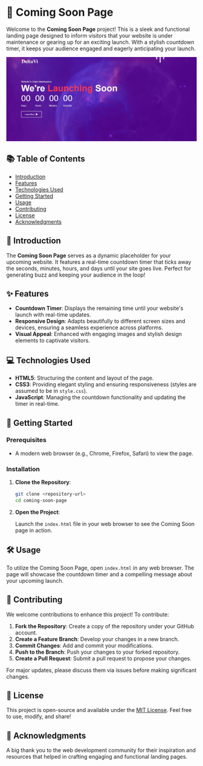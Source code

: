 # 🚀 Coming Soon Page

Welcome to the **Coming Soon Page** project! This is a sleek and functional landing page designed to inform visitors that your website is under maintenance or gearing up for an exciting launch. With a stylish countdown timer, it keeps your audience engaged and eagerly anticipating your launch.

![Coming Soon Page](https://github.com/shamshubham/Website-coming-soon-webpage/blob/master/screenShots/Capture.JPG)

## 📚 Table of Contents

- [Introduction](#introduction)
- [Features](#features)
- [Technologies Used](#technologies-used)
- [Getting Started](#getting-started)
- [Usage](#usage)
- [Contributing](#contributing)
- [License](#license)
- [Acknowledgments](#acknowledgments)

## 🌟 Introduction

The **Coming Soon Page** serves as a dynamic placeholder for your upcoming website. It features a real-time countdown timer that ticks away the seconds, minutes, hours, and days until your site goes live. Perfect for generating buzz and keeping your audience in the loop!

## ✨ Features

- **Countdown Timer**: Displays the remaining time until your website's launch with real-time updates.
- **Responsive Design**: Adapts beautifully to different screen sizes and devices, ensuring a seamless experience across platforms.
- **Visual Appeal**: Enhanced with engaging images and stylish design elements to captivate visitors.

## 💻 Technologies Used

- **HTML5**: Structuring the content and layout of the page.
- **CSS3**: Providing elegant styling and ensuring responsiveness (styles are assumed to be in `style.css`).
- **JavaScript**: Managing the countdown functionality and updating the timer in real-time.

## 🚀 Getting Started

### Prerequisites

- A modern web browser (e.g., Chrome, Firefox, Safari) to view the page.

### Installation

1. **Clone the Repository**:

   ```bash
   git clone <repository-url>
   cd coming-soon-page
   ```

2. **Open the Project**:

   Launch the `index.html` file in your web browser to see the Coming Soon page in action.

## 🛠️ Usage

To utilize the Coming Soon Page, open `index.html` in any web browser. The page will showcase the countdown timer and a compelling message about your upcoming launch.

## 🤝 Contributing

We welcome contributions to enhance this project! To contribute:

1. **Fork the Repository**: Create a copy of the repository under your GitHub account.
2. **Create a Feature Branch**: Develop your changes in a new branch.
3. **Commit Changes**: Add and commit your modifications.
4. **Push to the Branch**: Push your changes to your forked repository.
5. **Create a Pull Request**: Submit a pull request to propose your changes.

For major updates, please discuss them via issues before making significant changes.

## 📜 License

This project is open-source and available under the [MIT License](LICENSE). Feel free to use, modify, and share!

## 🙏 Acknowledgments

A big thank you to the web development community for their inspiration and resources that helped in crafting engaging and functional landing pages.
